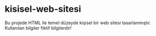 # kisisel-web-sitesi
Bu projede HTML ile temel düzeyde kişisel bir web sitesi tasarlanmıştır.  Kullanılan bilgiler fiktif bilgilerdir!
